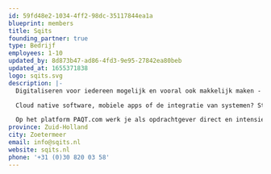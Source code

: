 ```yaml
---
id: 59fd48e2-1034-4ff2-98dc-35117844ea1a
blueprint: members
title: Sqits
founding_partner: true
type: Bedrijf
employees: 1-10
updated_by: 8d873b47-ad86-4fd3-9e95-27842ea80beb
updated_at: 1655371838
logo: sqits.svg
description: |-
  Digitaliseren voor iedereen mogelijk en vooral ook makkelijk maken - PAQT bewijst dat het kan. De techniek, hoe geavanceerd en complex ook, is inmiddels de uitdaging niet meer. Waar het om gaat is het in lijn brengen van mensen, processen en technologie. We doorgronden de uitdagingen en ambities van de business en voorzien in werkelijk alles wat er maar nodig is voor succes.

  Cloud native software, mobiele apps of de integratie van systemen? Start je project vandaag nog online. Kies je ideale team. En hou continu feeling en controle.

  Op het platform PAQT.com werk je als opdrachtgever direct en intensief samen met een betrokken team dat je begrijpt, meedenkt en voor jou door het vuur gaat. Het is de centrale plek voor alle acties en voor alle communicatie. Transparant, begrijpelijk en vooral: makkelijk.
province: Zuid-Holland
city: Zoetermeer
email: info@sqits.nl
website: sqits.nl
phone: '+31 (0)30 820 03 58'
---
```


